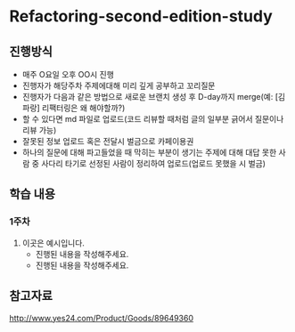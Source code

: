 # Refactoring-second-edition-study

## 진행방식

- 매주 O요일 오후 OO시 진행
- 진행자가 해당주차 주제에대해 미리 깊게 공부하고 꼬리질문
- 진행자가 다음과 같은 방법으로 새로운 브랜치 생성 후 D-day까지 merge(예: [김파랑] 리팩터링은 왜 해야할까?)
- 할 수 있다면 md 파일로 업로드(코드 리뷰할 때처럼 글의 일부분 긁어서 질문이나 리뷰 가능)
- 잘못된 정보 업로드 혹은 전달시 벌금으로 카페이용권
- 하나의 질문에 대해 파고들었을 때 막히는 부분이 생기는 주제에 대해 대답 못한 사람 중 사다리 타기로 선정된 사람이 정리하여 업로드(업로드 못했을 시 벌금)

## 학습 내용

### 1주차

 1. 이곳은 예시입니다.
    - 진행된 내용을 작성해주세요.
    - 진행된 내용을 작성해주세요.
   
## 참고자료
http://www.yes24.com/Product/Goods/89649360
